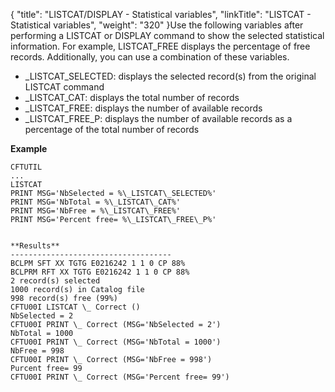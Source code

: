 {
    "title": "LISTCAT/DISPLAY - Statistical variables",
    "linkTitle": "LISTCAT - Statistical variables",
    "weight": "320"
}Use the following variables after performing a LISTCAT or DISPLAY command to show the selected statistical information. For example, LISTCAT\_FREE displays the percentage of free records. Additionally, you can use a combination of these variables.

-   \_LISTCAT\_SELECTED: displays the selected record(s) from the original LISTCAT command
-   \_LISTCAT\_CAT: displays the total number of records
-   \_LISTCAT\_FREE: displays the number of available records
-   \_LISTCAT\_FREE\_P: displays the number of available records as a percentage of the total number of records

**Example**

```
CFTUTIL
...
LISTCAT
PRINT MSG='NbSelected = %\_LISTCAT\_SELECTED%'
PRINT MSG='NbTotal = %\_LISTCAT\_CAT%'
PRINT MSG='NbFree = %\_LISTCAT\_FREE%'
PRINT MSG='Percent free= %\_LISTCAT\_FREE\_P%'
 
 
**Results**
------------------------------------
BCLPM SFT XX TGTG E0216242 1 1 0 CP 88%
BCLPRM RFT XX TGTG E0216242 1 1 0 CP 88%
2 record(s) selected
1000 record(s) in Catalog file
998 record(s) free (99%)
CFTU00I LISTCAT \_ Correct ()
NbSelected = 2
CFTU00I PRINT \_ Correct (MSG='NbSelected = 2')
NbTotal = 1000
CFTU00I PRINT \_ Correct (MSG='NbTotal = 1000')
NbFree = 998
CFTU00I PRINT \_ Correct (MSG='NbFree = 998')
Purcent free= 99
CFTU00I PRINT \_ Correct (MSG='Percent free= 99')
```
